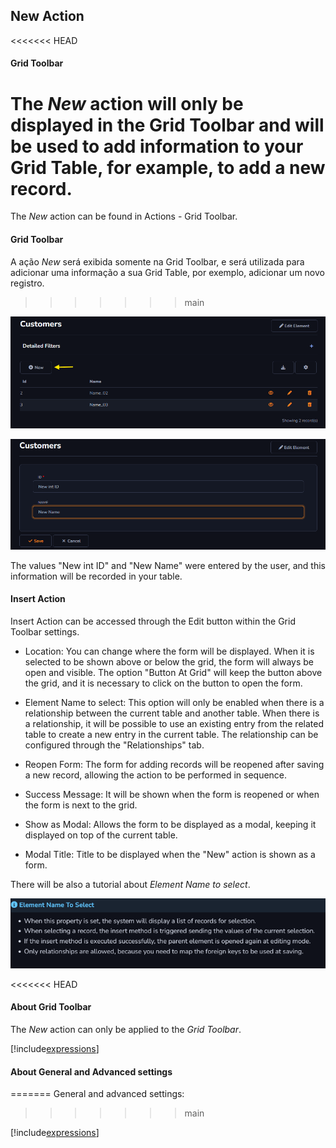 ## New Action

<<<<<<< HEAD
#### Grid Toolbar

The *New* action will only be displayed in the Grid Toolbar and will be used to add information to your Grid Table, for example, to add a new record.
=======
The *New* action can be found in Actions - Grid Toolbar.

#### Grid Toolbar

A ação *New* será exibida somente na Grid Toolbar, e será utilizada para adicionar uma informação a sua Grid Table, por exemplo, adicionar um novo registro.
>>>>>>> main

![](../../media/Action_new_example_gridToolbar_1.png)

![](../../media/Action_new_example_gridToolbar_2.png)

The values "New int ID" and "New Name" were entered by the user, and this information will be recorded in your table.

#### Insert Action

Insert Action can be accessed through the Edit button within the Grid Toolbar settings.

- Location: You can change where the form will be displayed. When it is selected to be shown above or below the grid, the form will always be open and visible. The option "Button At Grid" will keep the button above the grid, and it is necessary to click on the button to open the form.

- Element Name to select: This option will only be enabled when there is a relationship between the current table and another table. When there is a relationship, it will be possible to use an existing entry from the related table to create a new entry in the current table. The relationship can be configured through the "Relationships" tab.

- Reopen Form: The form for adding records will be reopened after saving a new record, allowing the action to be performed in sequence.

- Success Message: It will be shown when the form is reopened or when the form is next to the grid.

- Show as Modal: Allows the form to be displayed as a modal, keeping it displayed on top of the current table.

- Modal Title: Title to be displayed when the "New" action is shown as a form.

There will be also a tutorial about *Element Name to select*.

![](../../media/Action_new_ElementNameToSelect.png)

<<<<<<< HEAD
#### About Grid Toolbar

The *New* action can only be applied to the *Grid Toolbar*.

[!include[expressions](grid_toolbar_overview_action.md)]

#### About General and Advanced settings
=======
General and advanced settings:
>>>>>>> main

[!include[expressions](overview_action.md)]




